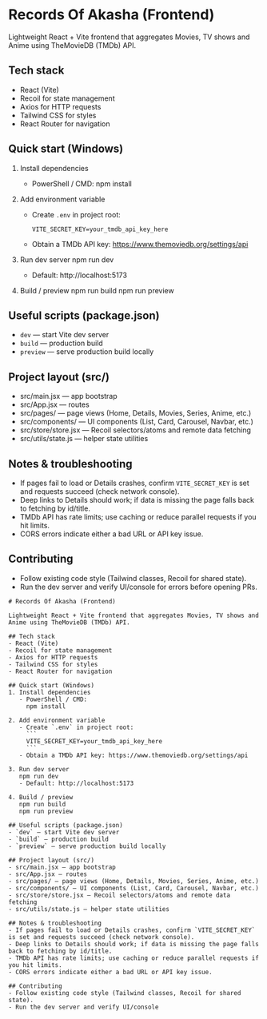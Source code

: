 # Records Of Akasha (Frontend)

Lightweight React + Vite frontend that aggregates Movies, TV shows and Anime using TheMovieDB (TMDb) API.

## Tech stack
- React (Vite)
- Recoil for state management
- Axios for HTTP requests
- Tailwind CSS for styles
- React Router for navigation

## Quick start (Windows)
1. Install dependencies
   - PowerShell / CMD:
     npm install

2. Add environment variable
   - Create `.env` in project root:
     ```
     VITE_SECRET_KEY=your_tmdb_api_key_here
     ```
   - Obtain a TMDb API key: https://www.themoviedb.org/settings/api

3. Run dev server
   npm run dev
   - Default: http://localhost:5173

4. Build / preview
   npm run build
   npm run preview

## Useful scripts (package.json)
- `dev` — start Vite dev server
- `build` — production build
- `preview` — serve production build locally

## Project layout (src/)
- src/main.jsx — app bootstrap
- src/App.jsx — routes
- src/pages/ — page views (Home, Details, Movies, Series, Anime, etc.)
- src/components/ — UI components (List, Card, Carousel, Navbar, etc.)
- src/store/store.jsx — Recoil selectors/atoms and remote data fetching
- src/utils/state.js — helper state utilities

## Notes & troubleshooting
- If pages fail to load or Details crashes, confirm `VITE_SECRET_KEY` is set and requests succeed (check network console).
- Deep links to Details should work; if data is missing the page falls back to fetching by id/title.
- TMDb API has rate limits; use caching or reduce parallel requests if you hit limits.
- CORS errors indicate either a bad URL or API key issue.

## Contributing
- Follow existing code style (Tailwind classes, Recoil for shared state).
- Run the dev server and verify UI/console for errors before opening PRs.

```// filepath: d:\Collab\frontend\README.md
# Records Of Akasha (Frontend)

Lightweight React + Vite frontend that aggregates Movies, TV shows and Anime using TheMovieDB (TMDb) API.

## Tech stack
- React (Vite)
- Recoil for state management
- Axios for HTTP requests
- Tailwind CSS for styles
- React Router for navigation

## Quick start (Windows)
1. Install dependencies
   - PowerShell / CMD:
     npm install

2. Add environment variable
   - Create `.env` in project root:
     ```
     VITE_SECRET_KEY=your_tmdb_api_key_here
     ```
   - Obtain a TMDb API key: https://www.themoviedb.org/settings/api

3. Run dev server
   npm run dev
   - Default: http://localhost:5173

4. Build / preview
   npm run build
   npm run preview

## Useful scripts (package.json)
- `dev` — start Vite dev server
- `build` — production build
- `preview` — serve production build locally

## Project layout (src/)
- src/main.jsx — app bootstrap
- src/App.jsx — routes
- src/pages/ — page views (Home, Details, Movies, Series, Anime, etc.)
- src/components/ — UI components (List, Card, Carousel, Navbar, etc.)
- src/store/store.jsx — Recoil selectors/atoms and remote data fetching
- src/utils/state.js — helper state utilities

## Notes & troubleshooting
- If pages fail to load or Details crashes, confirm `VITE_SECRET_KEY` is set and requests succeed (check network console).
- Deep links to Details should work; if data is missing the page falls back to fetching by id/title.
- TMDb API has rate limits; use caching or reduce parallel requests if you hit limits.
- CORS errors indicate either a bad URL or API key issue.

## Contributing
- Follow existing code style (Tailwind classes, Recoil for shared state).
- Run the dev server and verify UI/console